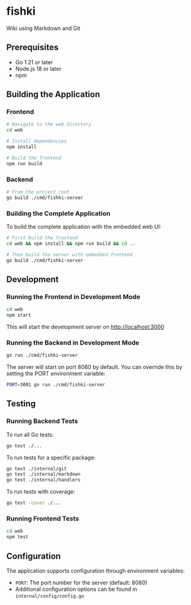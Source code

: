 # fishki

Wiki using Markdown and Git

## Prerequisites

- Go 1.21 or later
- Node.js 18 or later
- npm

## Building the Application

### Frontend

```bash
# Navigate to the web directory
cd web

# Install dependencies
npm install

# Build the frontend
npm run build
```

### Backend

```bash
# From the project root
go build ./cmd/fishki-server
```

### Building the Complete Application

To build the complete application with the embedded web UI:

```bash
# First build the frontend
cd web && npm install && npm run build && cd ..

# Then build the server with embedded frontend
go build ./cmd/fishki-server
```

## Development

### Running the Frontend in Development Mode

```bash
cd web
npm start
```

This will start the development server on <http://localhost:3000>

### Running the Backend in Development Mode

```bash
go run ./cmd/fishki-server
```

The server will start on port 8080 by default. You can override this by setting the PORT environment variable:

```bash
PORT=3001 go run ./cmd/fishki-server
```

## Testing

### Running Backend Tests

To run all Go tests:

```bash
go test ./...
```

To run tests for a specific package:

```bash
go test ./internal/git
go test ./internal/markdown
go test ./internal/handlers
```

To run tests with coverage:

```bash
go test -cover ./...
```

### Running Frontend Tests

```bash
cd web
npm test
```

## Configuration

The application supports configuration through environment variables:

- `PORT`: The port number for the server (default: 8080)
- Additional configuration options can be found in `internal/config/config.go`

